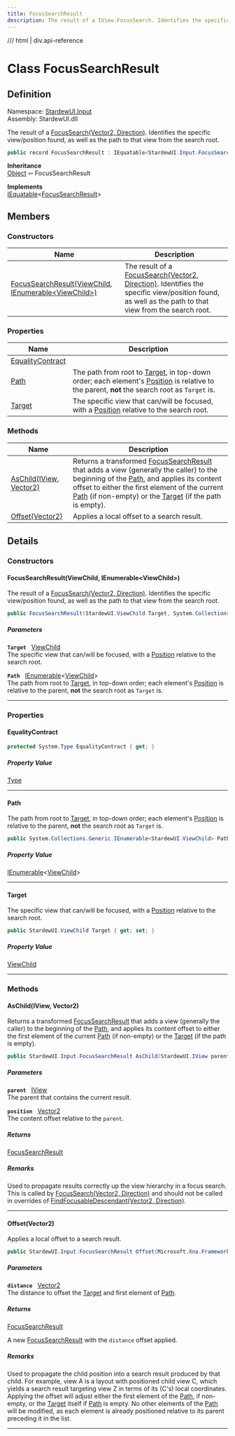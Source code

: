 ```yaml
---
title: FocusSearchResult
description: The result of a IView.FocusSearch. Identifies the specific view/position found, as well as the path to that view from the search root.
---
```


<link rel="stylesheet" href="/StardewUI/stylesheets/reference.css" />

/// html | div.api-reference

# Class FocusSearchResult

## Definition

<div class="api-definition" markdown>

Namespace: [StardewUI.Input](index.md)  
Assembly: StardewUI.dll  

</div>

The result of a [FocusSearch(Vector2, Direction)](../iview.md#focussearchvector2-direction). Identifies the specific view/position found, as well as the path to that view from the search root.

```cs
public record FocusSearchResult : IEquatable<StardewUI.Input.FocusSearchResult>
```

**Inheritance**  
[Object](https://learn.microsoft.com/en-us/dotnet/api/system.object) ⇦ FocusSearchResult

**Implements**  
[IEquatable](https://learn.microsoft.com/en-us/dotnet/api/system.iequatable-1)<[FocusSearchResult](focussearchresult.md)>

## Members

### Constructors

 | Name | Description |
| --- | --- |
| [FocusSearchResult(ViewChild, IEnumerable&lt;ViewChild&gt;)](#focussearchresultviewchild-ienumerableviewchild) | The result of a [FocusSearch(Vector2, Direction)](../iview.md#focussearchvector2-direction). Identifies the specific view/position found, as well as the path to that view from the search root. | 

### Properties

 | Name | Description |
| --- | --- |
| [EqualityContract](#equalitycontract) |  | 
| [Path](#path) | The path from root to [Target](focussearchresult.md#target), in top-down order; each element's [Position](../viewchild.md#position) is relative to the parent, **not** the search root as `Target` is. | 
| [Target](#target) | The specific view that can/will be focused, with a [Position](../viewchild.md#position) relative to the search root. | 

### Methods

 | Name | Description |
| --- | --- |
| [AsChild(IView, Vector2)](#aschildiview-vector2) | Returns a transformed [FocusSearchResult](focussearchresult.md) that adds a view (generally the caller) to the beginning of the [Path](focussearchresult.md#path), and applies its content offset to either the first element of the current [Path](focussearchresult.md#path) (if non-empty) or the [Target](focussearchresult.md#target) (if the path is empty). | 
| [Offset(Vector2)](#offsetvector2) | Applies a local offset to a search result. | 

## Details

### Constructors

#### FocusSearchResult(ViewChild, IEnumerable&lt;ViewChild&gt;)

The result of a [FocusSearch(Vector2, Direction)](../iview.md#focussearchvector2-direction). Identifies the specific view/position found, as well as the path to that view from the search root.

```cs
public FocusSearchResult(StardewUI.ViewChild Target, System.Collections.Generic.IEnumerable<StardewUI.ViewChild> Path);
```

##### Parameters

**`Target`** &nbsp; [ViewChild](../viewchild.md)  
The specific view that can/will be focused, with a [Position](../viewchild.md#position) relative to the search root.

**`Path`** &nbsp; [IEnumerable](https://learn.microsoft.com/en-us/dotnet/api/system.collections.generic.ienumerable-1)<[ViewChild](../viewchild.md)>  
The path from root to [Target](focussearchresult.md#target), in top-down order; each element's [Position](../viewchild.md#position) is relative to the parent, **not** the search root as `Target` is.

-----

### Properties

#### EqualityContract



```cs
protected System.Type EqualityContract { get; }
```

##### Property Value

[Type](https://learn.microsoft.com/en-us/dotnet/api/system.type)

-----

#### Path

The path from root to [Target](focussearchresult.md#target), in top-down order; each element's [Position](../viewchild.md#position) is relative to the parent, **not** the search root as `Target` is.

```cs
public System.Collections.Generic.IEnumerable<StardewUI.ViewChild> Path { get; set; }
```

##### Property Value

[IEnumerable](https://learn.microsoft.com/en-us/dotnet/api/system.collections.generic.ienumerable-1)<[ViewChild](../viewchild.md)>

-----

#### Target

The specific view that can/will be focused, with a [Position](../viewchild.md#position) relative to the search root.

```cs
public StardewUI.ViewChild Target { get; set; }
```

##### Property Value

[ViewChild](../viewchild.md)

-----

### Methods

#### AsChild(IView, Vector2)

Returns a transformed [FocusSearchResult](focussearchresult.md) that adds a view (generally the caller) to the beginning of the [Path](focussearchresult.md#path), and applies its content offset to either the first element of the current [Path](focussearchresult.md#path) (if non-empty) or the [Target](focussearchresult.md#target) (if the path is empty).

```cs
public StardewUI.Input.FocusSearchResult AsChild(StardewUI.IView parent, Microsoft.Xna.Framework.Vector2 position);
```

##### Parameters

**`parent`** &nbsp; [IView](../iview.md)  
The parent that contains the current result.

**`position`** &nbsp; [Vector2](https://docs.monogame.net/api/Microsoft.Xna.Framework.Vector2.html)  
The content offset relative to the `parent`.

##### Returns

[FocusSearchResult](focussearchresult.md)

##### Remarks

Used to propagate results correctly up the view hierarchy in a focus search. This is called by [FocusSearch(Vector2, Direction)](../view.md#focussearchvector2-direction) and should not be called in overrides of [FindFocusableDescendant(Vector2, Direction)](../view.md#findfocusabledescendantvector2-direction).

-----

#### Offset(Vector2)

Applies a local offset to a search result.

```cs
public StardewUI.Input.FocusSearchResult Offset(Microsoft.Xna.Framework.Vector2 distance);
```

##### Parameters

**`distance`** &nbsp; [Vector2](https://docs.monogame.net/api/Microsoft.Xna.Framework.Vector2.html)  
The distance to offset the [Target](focussearchresult.md#target) and first element of [Path](focussearchresult.md#path).

##### Returns

[FocusSearchResult](focussearchresult.md)

  A new [FocusSearchResult](focussearchresult.md) with the `distance` offset applied.

##### Remarks

Used to propagate the child position into a search result produced by that child. For example, view A is a layout with positioned child view C, which yields a search result targeting view Z in terms of its (C's) local coordinates. Applying the offset will adjust either the first element of the [Path](focussearchresult.md#path), if non-empty, or the [Target](focussearchresult.md#target) itself if [Path](focussearchresult.md#path) is empty. No other elements of the [Path](focussearchresult.md#path) will be modified, as each element is already positioned relative to its parent preceding it in the list.

-----

